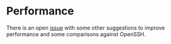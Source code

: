 # Performance

There is an open [issue](https://github.com/drakkan/sftpgo/issues/69) with some other suggestions to improve performance and some comparisons against OpenSSH.
